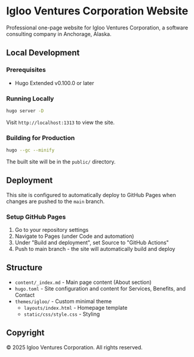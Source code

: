 # Igloo Ventures Corporation Website

Professional one-page website for Igloo Ventures Corporation, a software consulting company in Anchorage, Alaska.

## Local Development

### Prerequisites
- Hugo Extended v0.100.0 or later

### Running Locally

```bash
hugo server -D
```

Visit `http://localhost:1313` to view the site.

### Building for Production

```bash
hugo --gc --minify
```

The built site will be in the `public/` directory.

## Deployment

This site is configured to automatically deploy to GitHub Pages when changes are pushed to the `main` branch.

### Setup GitHub Pages

1. Go to your repository settings
2. Navigate to Pages (under Code and automation)
3. Under "Build and deployment", set Source to "GitHub Actions"
4. Push to main branch - the site will automatically build and deploy

## Structure

- `content/_index.md` - Main page content (About section)
- `hugo.toml` - Site configuration and content for Services, Benefits, and Contact
- `themes/igloo/` - Custom minimal theme
  - `layouts/index.html` - Homepage template
  - `static/css/style.css` - Styling

## Copyright

© 2025 Igloo Ventures Corporation. All rights reserved.
